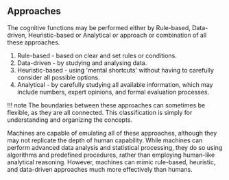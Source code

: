 ## Approaches

The cognitive functions may be performed either by Rule-based, Data-driven, Heuristic-based or Analytical or approach or combination of all these approaches.

1. Rule-based - based on clear and set rules or conditions.
2. Data-driven - by studying and analysing data.
3. Heuristic-based - using 'mental shortcuts' without having to carefully consider all possible options.
4. Analytical - by carefully studying all available information, which may include numbers, expert opinions, and formal evaluation processes.

!!! note
	 The boundaries between these approaches can sometimes be flexible, as they are all connected. This classification is simply for understanding and organizing the concepts.


Machines are capable of emulating all of these approaches, although they may not replicate the depth of human capability. While machines can perform advanced data analysis and statistical processing, they do so using algorithms and predefined procedures, rather than employing human-like analytical reasoning. However, machines can mimic rule-based, heuristic, and data-driven approaches much more effectively than humans.





